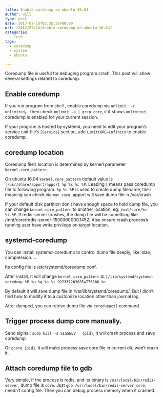 ```yaml
---
title: Enable coredump on ubuntu 16.04
author: will
type: post
date: 2017-07-15T02:35:52+00:00
url: /2017/07/15/enable-coredump-on-ubuntu-16.04/
categories:
  - tech
tags:
  - coredump
  - system
  - ubuntu

---
```

Coredump file is useful for debuging program crash. This post will show several settings related to coredump.

## Enable coredump

If you run program from shell , enable coredump via `unlimit  -c unlimited`， then check `unlimit -a | grep core`, if it shows `unlimited`, coredump is enabled for your current session.

If your program is hosted by systemd, you need to edit your program&#8217;s service unit file&#8217;s `[Service]` section, add `LimitCORE=infinity` to enable coredump.

## coredump location

Coredump file&#8217;s location is determined by kernerl parameter `kernel.core_pattern`.

On ubuntu 16.04 `kernel.core_pattern` default value is `|/usr/share/apport/apport %p %s %c %P`. Leading `|` means pass coredump file to following program. `%p %c %P` is used to create dump filename, their meaning can check via `man core`. apport will save dump file in /var/crash

If your default disk partition don&#8217;t have enough space to hold dump file, you can change `kernel.core_pattern` to another location, eg: `/mnt/core/%e-%t.%P`. If redis-server crashes, the dump file will be something like /mnt/core/redis-server-1500000000.1452. Also ensure crash process&#8217;s running user have write privilege on target location.

## systemd-coredump

You can install systemd-coredump to control dump file deeply, like: size, compression&#8230;.

Its config file is /etc/systemd/coredump.conf.

After install, it will change `kernel.core_pattern` to `|/lib/systemd/systemd-coredump %P %u %g %s %t 9223372036854775808 %e`.

By default it will save dump file in /var/lib/systemd/coredump/. But I didn&#8217;t find how to modify it to a customize location other than journal log.

After dumped, you can retrive dump file via `coredumpctl` command.

## Trigger process dump core manually.

Send siginal: `sudo kill -s SIGSEGV   {pid}`, it will crash process and save coredump.

Or `gcore {pid}`, it will make process save core file in current dir, won&#8217;t crash it.

## Attach coredump file to gdb

Very simple, if the process is redis, and its binary is `/usr/local/bin/redis-server`, dump file is `core`. Just `gdb /usr/local/bin/redis-server core`, needn&#8217;t config file. Then you can debug process memory when it crashed.
